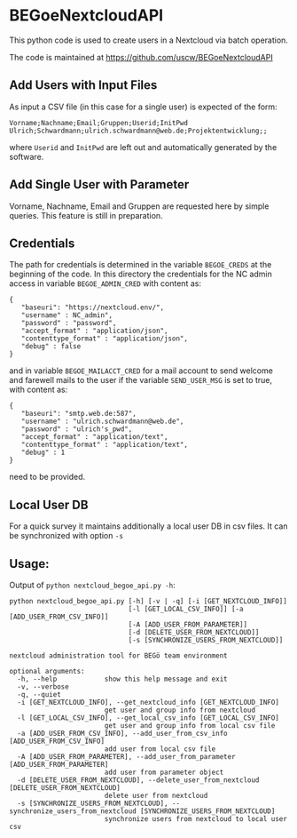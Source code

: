 # BEGoeNextcloudAPI

This python code is used to create users in a Nextcloud via batch operation.

The code is maintained at https://github.com/uscw/BEGoeNextcloudAPI

## Add Users with Input Files
As input a CSV file (in this case for a single user) is expected of the form:

```
Vorname;Nachname;Email;Gruppen;Userid;InitPwd
Ulrich;Schwardmann;ulrich.schwardmann@web.de;Projektentwicklung;;
```

where ```Userid``` and ```InitPwd``` are left out and automatically generated by the software.

## Add Single User with Parameter

Vorname, Nachname, Email and Gruppen are requested here by simple queries. This feature is still in preparation.

## Credentials

The path for credentials is determined in the variable ```BEGOE_CREDS``` at the beginning of the code. In this directory the credentials for the NC admin access in variable ```BEGOE_ADMIN_CRED``` with content as:
```
{
   "baseuri": "https://nextcloud.env/",
   "username" : NC_admin",
   "password" : "password",
   "accept_format" : "application/json",
   "contenttype_format" : "application/json",
   "debug" : false
}
```
and in variable ```BEGOE_MAILACCT_CRED``` for a mail account to send welcome and farewell mails to the user if the variable ```SEND_USER_MSG``` is set to true,
 with content as:
```
{
   "baseuri": "smtp.web.de:587",
   "username" : "ulrich.schwardmann@web.de",
   "password" : "ulrich's_pwd",
   "accept_format" : "application/text",
   "contenttype_format" : "application/text",
   "debug" : 1
}
```
need to be provided.


## Local User DB
For a quick survey it maintains additionally a local user DB in csv files. It can be synchronized with option ```-s```

## Usage:

Output of ```python nextcloud_begoe_api.py -h```:


```
python nextcloud_begoe_api.py [-h] [-v | -q] [-i [GET_NEXTCLOUD_INFO]]
                              [-l [GET_LOCAL_CSV_INFO]] [-a [ADD_USER_FROM_CSV_INFO]]
                              [-A [ADD_USER_FROM_PARAMETER]]
                              [-d [DELETE_USER_FROM_NEXTCLOUD]]
                              [-s [SYNCHRONIZE_USERS_FROM_NEXTCLOUD]]

nextcloud administration tool for BEGö team environment

optional arguments:
  -h, --help            show this help message and exit
  -v, --verbose
  -q, --quiet
  -i [GET_NEXTCLOUD_INFO], --get_nextcloud_info [GET_NEXTCLOUD_INFO]
                        get user and group info from nextcloud
  -l [GET_LOCAL_CSV_INFO], --get_local_csv_info [GET_LOCAL_CSV_INFO]
                        get user and group info from local csv file
  -a [ADD_USER_FROM_CSV_INFO], --add_user_from_csv_info [ADD_USER_FROM_CSV_INFO]
                        add user from local csv file
  -A [ADD_USER_FROM_PARAMETER], --add_user_from_parameter [ADD_USER_FROM_PARAMETER]
                        add user from parameter object
  -d [DELETE_USER_FROM_NEXTCLOUD], --delete_user_from_nextcloud [DELETE_USER_FROM_NEXTCLOUD]
                        delete user from nextcloud
  -s [SYNCHRONIZE_USERS_FROM_NEXTCLOUD], --synchronize_users_from_nextcloud [SYNCHRONIZE_USERS_FROM_NEXTCLOUD]
                        synchronize users from nextcloud to local user csv

```

